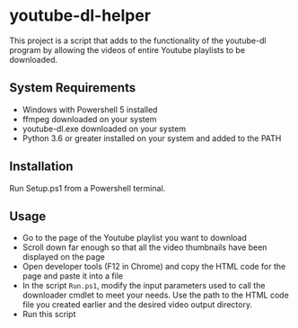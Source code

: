 # youtube-dl-helper

This project is a script that adds to the functionality of the youtube-dl program by allowing the videos of entire Youtube playlists to be downloaded.

## System Requirements
- Windows with Powershell 5 installed
- ffmpeg downloaded on your system
- youtube-dl.exe downloaded on your system
- Python 3.6 or greater installed on your system and added to the PATH

## Installation
Run Setup.ps1 from a Powershell terminal. 

## Usage
- Go to the page of the Youtube playlist you want to download
- Scroll down far enough so that all the video thumbnails have been displayed on the page
- Open developer tools (F12 in Chrome) and copy the HTML code for the page and paste it into a file
- In the script `Run.ps1`, modify the input parameters used to call the downloader cmdlet to meet your needs. Use the path to the HTML code file you created earlier and the desired video output directory.
- Run this script
